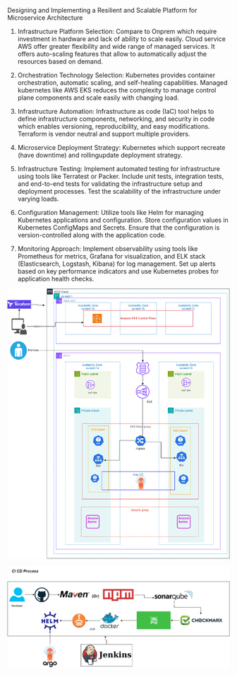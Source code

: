 Designing and Implementing a Resilient and Scalable Platform for Microservice Architecture

1. Infrastructure Platform Selection:
Compare to Onprem which require investment in hardware and lack of ability to scale easily.
Cloud service AWS offer greater flexibility and wide range of managed services. It offers auto-scaling features that allow to automatically adjust the resources based on demand.

2. Orchestration Technology Selection:
Kubernetes provides container orchestration, automatic scaling, and self-healing capabilities. Managed kubernetes like AWS EKS reduces the complexity to manage control plane components and scale easily with changing load.

3. Infrastructure Automation:
Infrastructure as code (IaC) tool helps to define infrastructure components, networking, and security in code which enables versioning, reproducibility, and easy modifications. Terraform is vendor neutral and support multiple providers.

4. Microservice Deployment Strategy:
Kubernetes which support recreate (have downtime) and rollingupdate deployment strategy. 

5. Infrastructure Testing:
Implement automated testing for infrastructure using tools like Terratest or Packer. Include unit tests, integration tests, and end-to-end tests for validating the infrastructure setup and deployment processes. Test the scalability of the infrastructure under varying loads.

6. Configuration Management:
Utilize tools like Helm for managing Kubernetes applications and configuration. Store configuration values in Kubernetes ConfigMaps and Secrets. Ensure that the configuration is version-controlled along with the application code.

7. Monitoring Approach:
Implement observability using tools like Prometheus for metrics, Grafana for visualization, and ELK stack (Elasticsearch, Logstash, Kibana) for log management. Set up alerts based on key performance indicators and use Kubernetes probes for application health checks.




![Alt text](EKS.png)

![Alt text](<CI CD Flow_v2-2.png>)
